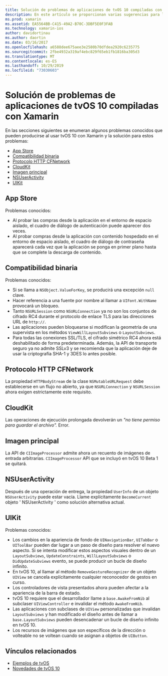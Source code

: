 ```yaml
---
title: Solución de problemas de aplicaciones de tvOS 10 compiladas con Xamarin
description: En este artículo se proporcionan varias sugerencias para la solución de problemas para trabajar con tvOS 10 en aplicaciones de Xamarin. Describe los problemas relacionados con App Store, la compatibilidad binaria, CFNetwork HttpProtocol, CloudKit, Core Image, NSUserActivity y UIKit.
ms.prod: xamarin
ms.assetid: EA5564BB-C415-49A2-B70C-3DBF5E0F3FAB
ms.technology: xamarin-ios
author: davidortinau
ms.author: daortin
ms.date: 03/16/2017
ms.openlocfilehash: a6588dee675aee3e2580b70dfdea2920c6235775
ms.sourcegitcommit: 2fbe4932a319af4ebc829f65eb1fb1816ba305d3
ms.translationtype: MT
ms.contentlocale: es-ES
ms.lasthandoff: 10/29/2019
ms.locfileid: "73030603"
---
```

# <a name="troubleshooting-tvos-10-apps-built-with-xamarin"></a>Solución de problemas de aplicaciones de tvOS 10 compiladas con Xamarin

En las secciones siguientes se enumeran algunos problemas conocidos que pueden producirse al usar tvOS 10 con Xamarin y la solución para estos problemas:

- [App Store](#App-Store)
- [Compatibilidad binaria](#Binary-Compatibility)
- [Protocolo HTTP CFNetwork](#CFNetwork-HTTP-Protocol)
- [CloudKit](#CloudKit)
- [Imagen principal](#CoreImage)
- [NSUserActivity](#NSUserActivity)
- [UIKit](#UIKit)

<a name="App-Store" />

## <a name="app-store"></a>App Store

Problemas conocidos:

- Al probar las compras desde la aplicación en el entorno de espacio aislado, el cuadro de diálogo de autenticación puede aparecer dos veces.
- Al probar compras desde la aplicación con contenido hospedado en el entorno de espacio aislado, el cuadro de diálogo de contraseña aparecerá cada vez que la aplicación se ponga en primer plano hasta que se complete la descarga de contenido.

<a name="Binary-Compatibility" />

## <a name="binary-compatibility"></a>Compatibilidad binaria

Problemas conocidos:

- Si se llama a `NSObject.ValueForKey`, se producirá una excepción `null` clave.
- Hacer referencia a una fuente por nombre al llamar a `UIFont.WithName` provocará un bloqueo.
- Tanto `NSURLSession` como `NSURLConnection` ya no son los conjuntos de cifrado RC4 durante el protocolo de enlace TLS para las direcciones URL de `http://`.
- Las aplicaciones pueden bloquearse si modifican la geometría de una supervista en los métodos `ViewWillLayoutSubviews` o `LayoutSubviews`.
- Para todas las conexiones SSL/TLS, el cifrado simétrico RC4 ahora está deshabilitado de forma predeterminada. Además, la API de transporte seguro ya no admite SSLv3 y se recomienda que la aplicación deje de usar la criptografía SHA-1 y 3DES lo antes posible.

<a name="CFNetwork-HTTP-Protocol" />

## <a name="cfnetwork-http-protocol"></a>Protocolo HTTP CFNetwork

La propiedad `HTTPBodyStream` de la clase `NSMutableURLRequest` debe establecerse en un flujo no abierto, ya que `NSURLConnection` y `NSURLSession` ahora exigen estrictamente este requisito.

<a name="CloudKit" />

## <a name="cloudkit"></a>CloudKit

Las operaciones de ejecución prolongada devolverán un _"no tiene permiso para guardar el archivo"._ Error.

<a name="CoreImage" />

## <a name="core-image"></a>Imagen principal

La API de `CIImageProcessor` admite ahora un recuento de imágenes de entrada arbitrarias. `CIImageProcessor` API que se incluyó en tvOS 10 Beta 1 se quitará.

<a name="NSUserActivity" />

## <a name="nsuseractivity"></a>NSUserActivity

Después de una operación de entrega, la propiedad `UserInfo` de un objeto `NSUserActivity` puede estar vacía. Llame explícitamente `BecomeCurrent` objeto ' NSUserActivity ' como solución alternativa actual.

<a name="UIKit" />

## <a name="uikit"></a>UIKit

Problemas conocidos:

- Los cambios en la apariencia de fondo de `UINavigationBar`, `UITabBar` o `UIToolBar` pueden dar lugar a un paso de diseño para resolver el nuevo aspecto. Si se intenta modificar estos aspectos visuales dentro de un `LayoutSubviews`, `UpdateConstraints`, `WillLayoutSubviews` o `DidUpdateSubviews` evento, se puede producir un bucle de diseño infinito.
- En tvOS 10, al llamar al método `RemoveGestureRecognizer` de un objeto `UIView` se cancela explícitamente cualquier reconocedor de gestos en curso.
- Los controladores de vista presentados ahora pueden afectar a la apariencia de la barra de estado.
- tvOS 10 requiere que el desarrollador llame a `base.AwakeFromNib` al subclaser `UIViewController` e invalidar el método `AwakeFromNib`.
- Las aplicaciones con subclases de `UIView` personalizadas que invalidan `LayoutSubviews` y han modificado el diseño antes de llamar a `base.LayoutSubviews` pueden desencadenar un bucle de diseño infinito en tvOS 10.
- Los recursos de imágenes que son específicos de la dirección o volteable no se voltean cuando se asignan a objetos de `UIButton`.

## <a name="related-links"></a>Vínculos relacionados

- [Ejemplos de tvOS](https://docs.microsoft.com/samples/browse/?products=xamarin&term=Xamarin.iOS+tvOS)
- [Novedades de tvOS 10](https://developer.apple.com/library/prerelease/content/releasenotes/General/WhatsNewinTVOS/Articles/tvOS10.html#//apple_ref/doc/uid/TP40017259-SW1)
